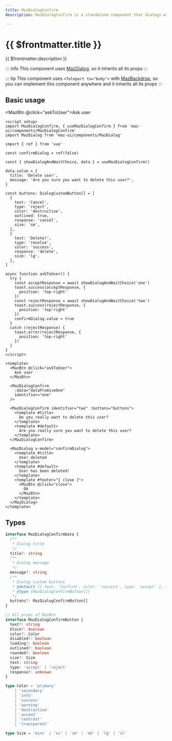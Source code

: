 ```yaml
---
title: MazDialogConfirm
description: MazDialogConfirm is a standalone component that dialogs with the user to show important information and propose confirmation. You should wait for this response with await.

---
```


# {{ $frontmatter.title }}

{{ $frontmatter.description }}

<!--@include: ./../.vitepress/mixins/getting-started.md-->

::: info
This component uses [MazDialog](./maz-dialog.md), so it inherits all its props
:::

::: tip
This component uses `<Teleport to="body">` with [MazBackdrop](./maz-backdrop.md), so you can implement this component anywhere and it inherits all its props
:::

## Basic usage

<MazBtn @click="askToUser">Ask user</MazBtn>

<MazDialogConfirm identifier="one" accept-text="Ok" reject-text="Reject" />

<MazDialogConfirm identifier="two" :buttons="buttons">
  <template #title>
    Do you really want to delete this user?
  </template>
  <template #default>
    Are you really sure you want to delete this user?
  </template>
</MazDialogConfirm>

<MazDialog v-model="confirmDialog">
  <template #title>
    User deleted
  </template>
  <template #default>
    User has been deleted!
  </template>
  <template #footer="{ close }">
    <MazBtn @click="close">
      Ok
    </MazBtn>
  </template>
</MazDialog>

```vue
<script setup>
import MazDialogConfirm, { useMazDialogConfirm } from 'maz-ui/components/MazDialogConfirm'
import MazDialog from 'maz-ui/components/MazDialog'

import { ref } from 'vue'

const confirmDialog = ref(false)

const { showDialogAndWaitChoice, data } = useMazDialogConfirm()

data.value = {
  title: 'Delete user',
  message: 'Are you sure you want to delete this user?',
}

const buttons: DialogCustomButton[] = [
  {
    text: 'Cancel',
    type: 'reject',
    color: 'destructive',
    outlined: true,
    response: 'cancel',
    size: 'sm',
  },
  {
    text: 'Delete!',
    type: 'resolve',
    color: 'success',
    response: 'delete',
    size: 'lg',
  },
]

async function askToUser() {
  try {
    const acceptResponse = await showDialogAndWaitChoice('one')
    toast.success(acceptResponse, {
      position: 'top-right'
    })
    const rejectResponse = await showDialogAndWaitChoice('two')
    toast.success(rejectResponse, {
      position: 'top-right'
    })
    confirmDialog.value = true
  }
  catch (rejectResponse) {
    toast.error(rejectResponse, {
      position: 'top-right'
    })
  }
}
</script>

<template>
  <MazBtn @click="askToUser">
    Ask user
  </MazBtn>

  <MazDialogConfirm
    :data="dataPromiseOne"
    identifier="one"
  />

  <MazDialogConfirm identifier="two" :buttons="buttons">
    <template #title>
      Do you really want to delete this user?
    </template>
    <template #default>
      Are you really sure you want to delete this user?
    </template>
  </MazDialogConfirm>

  <MazDialog v-model="confirmDialog">
    <template #title>
      User deleted
    </template>
    <template #default>
      User has been deleted!
    </template>
    <template #footer="{ close }">
      <MazBtn @click="close">
        Ok
      </MazBtn>
    </template>
  </MazDialog>
</template>
```

## Types

```ts
interface MazDialogConfirmData {
  /**
   * Dialog title
   */
  title?: string
  /**
   * Dialog message
   */
  message?: string
  /**
   * Dialog custom buttons
   * @default [{ text: 'Confirm', color: 'success', type: 'accept' }, { text: 'Cancel', color: 'destructive', type: 'reject' }]
   * @type {MazDialogConfirmButton[]}
   */
  buttons?: MazDialogConfirmButton[]
}

// All props of MazBtn
interface MazDialogConfirmButton {
  text?: string
  block?: boolean
  color?: Color
  disabled?: boolean
  loading?: boolean
  outlined?: boolean
  rounded?: boolean
  size?: Size
  text: string
  type: 'accept' | 'reject'
  response?: unknown
}

type Color = 'primary'
    | 'secondary'
    | 'info'
    | 'success'
    | 'warning'
    | 'destructive'
    | 'accent'
    | 'contrast'
    | 'transparent'

type Size = 'mini' | 'xs' | 'sm' | 'md' | 'lg' | 'xl'
```

<!--@include: ./../../.vitepress/generated-docs/maz-dialog-confirm.doc.md-->

<script setup lang="ts">
  import { ref } from 'vue'
  import { useToast } from 'maz-ui/src/composables/useToast'
  import MazDialogConfirm, {
    useMazDialogConfirm, type MazDialogConfirmButton, type MazDialogConfirmData
  } from 'maz-ui/src/components/MazDialogConfirm.vue'

  const { showDialogAndWaitChoice, data } = useMazDialogConfirm()
  const confirmDialog = ref(false)
  const toast = useToast()

  async function askToUser () {
    try {
      const acceptResponse = await showDialogAndWaitChoice('one')
      toast.success(acceptResponse, {
        position: 'top-right'
      })
      const rejectResponse = await showDialogAndWaitChoice('two')
      toast.success(rejectResponse, {
        position: 'top-right'
      })
      confirmDialog.value = true
    } catch (rejectResponse) {
      toast.error(rejectResponse, {
        position: 'top-right'
      })
    }
  }

  data.value = {
    title: 'Delete user',
    message: 'Are you sure you want to delete this user?',
  }

  const buttons: MazDialogConfirmButton[] = [
    {
      text: 'Cancel',
      type: 'reject',
      color: 'destructive',
      outlined: true,
      response: 'cancel',
      size: 'sm',
    },
    {
      text: 'Delete!',
      type: 'accept',
      color: 'success',
      response: 'delete',
      size: 'lg',
    },
  ]
</script>
